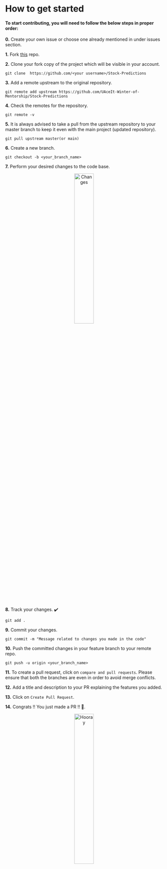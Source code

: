 # How to get started

<h4>To start contributing, you will need to follow the below steps in proper order:</h4>

**0.**  Create your own issue or choose one already mentioned in under issues section.

**1.** Fork [this](https://github.com/UAceIt-Winter-of-Mentorship/Stock-Predictions) repo.

**2.** Clone your fork copy of the project which will be visible in your account.

```
git clone  https://github.com/<your username>/Stock-Predictions
```

**3.** Add a remote upstream to the original repository.

```
git remote add upstream https://github.com/UAceIt-Winter-of-Mentorship/Stock-Predictions
```

**4.** Check the remotes for the repository.

```
git remote -v
```

**5.** It is always advised to take a pull from the upstream repository to your master branch to keep it even with the main project (updated repository).

```
git pull upstream master(or main)
```

**6.** Create a new branch.

```
git checkout -b <your_branch_name>
```

**7.** Perform your desired changes to the code base.

<p align="center"><img alt="Changes" width=35% src="https://media.giphy.com/media/oMHPlvpTvnXGPS7GhX/giphy.gif"></p>

**8.** Track your changes. :heavy_check_mark:

```
git add . 
```

**9.** Commit your changes.

```
git commit -m "Message related to changes you made in the code"
```

**10.** Push the committed changes in your feature branch to your remote repo.

```
git push -u origin <your_branch_name>
```

**11.** To create a pull request, click on `compare and pull requests`. Please ensure that both the branches are even in order to avoid merge conflicts.

**12.** Add a title and description to your PR explaining the features you added.

**13.** Click on `Create Pull Request`.

**14.** Congrats !! You just made a PR !! 🥳.

<p align="center"><img alt="Hooray" width=35% src="https://media.giphy.com/media/TdfyKrN7HGTIY/giphy.gif"></p>

